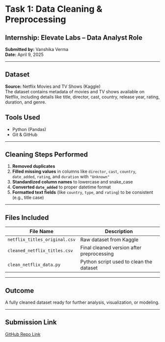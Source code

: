 # Task 1: Data Cleaning & Preprocessing

##  Internship: Elevate Labs – Data Analyst Role  
**Submitted by:** Vanshika Verma  
**Date:** April 9, 2025

---

##  Dataset
**Source:** Netflix Movies and TV Shows (Kaggle)  
The dataset contains metadata of movies and TV shows available on Netflix, including details like title, director, cast, country, release year, rating, duration, and genre.


##  Tools Used
- Python (Pandas)
- Git & GitHub

---

##  Cleaning Steps Performed

1. **Removed duplicates**  
2. **Filled missing values** in columns like `director`, `cast`, `country`, `date_added`, `rating`, and `duration` with `"Unknown"`  
3. **Standardized column names** to lowercase and snake_case  
4. **Converted `date_added`** to proper datetime format  
5. **Formatted text fields** (like `country`, `type`, and `rating`) to be consistent (e.g., title case)

---

##  Files Included

| File Name | Description |
|-----------|-------------|
| `netflix_titles_original.csv` | Raw dataset from Kaggle |
| `cleaned_netflix_titles.csv` | Final cleaned version after preprocessing |
| `clean_netflix_data.py` | Python script used to clean the dataset |

---

##  Outcome
A fully cleaned dataset ready for further analysis, visualization, or modeling.

---

##  Submission Link
[GitHub Repo Link](https://github.com/UncoolW/task-1-data-cleaning)

